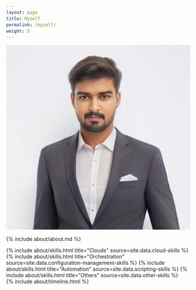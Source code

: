 ```yaml
---
layout: page
title: Myself
permalink: /myself/
weight: 5
---
```


  <div class="row justify-content-left align-items-left p-4">
    <div class="col-lg-4 col-md-6 text-center mt-4">
      <div id="container" class="my-2">
        <div id="dummy"></div>
        <div id="element">
          <img src="../assets/ai-profile.jpg" alt="{{ site.title }}" class="circle-image wow animated zoomIn">
        </div>
      </div>
    </div>
  </div>

  {% include about/about.md %}    

  <div class="row">
  {% include about/skills.html title="Clouds" source=site.data.cloud-skills %}
  {% include about/skills.html title="Orchestration" source=site.data.configuration-management-skills %}
  {% include about/skills.html title="Automation" source=site.data.scripting-skills %}
  {% include about/skills.html title="Others" source=site.data.other-skills %}
  </div>

  <div class="row">
  {% include about/timeline.html %}
  </div>
